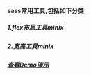 #### sass常用工具,包括如下分类
##### 1.flex布局工具minix
##### 2.宽高工具minix
##### [查看Demo演示](https://liujiangshan.github.io/ljs-sass/test/index.html)
